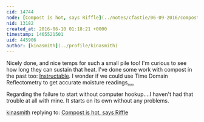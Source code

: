 ```yaml
---
cid: 14744
node: [Compost is hot, says Riffle](../notes/cfastie/06-09-2016/compost-is-hot-says-riffle)
nid: 13182
created_at: 2016-06-10 01:18:21 +0000
timestamp: 1465521501
uid: 445906
author: [kinasmith](../profile/kinasmith)
---
```


Nicely done, and nice temps for such a small pile too! I'm curious to see how long they can sustain that heat. 
I've done some work with compost in the past too: [Instructable](http://www.instructables.com/id/Compost-Sensor/). I wonder if we could use Time Domain Reflectometry to get accurate moisture readings[....](http://www.mdpi.com/1424-8220/14/10/19639/pdf)

Regarding the failure to start without computer hookup....I haven't had that trouble at all with mine. It starts on its own without any problems. 

[kinasmith](../profile/kinasmith) replying to: [Compost is hot, says Riffle](../notes/cfastie/06-09-2016/compost-is-hot-says-riffle)


